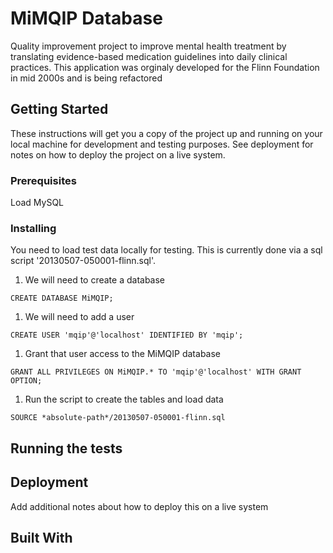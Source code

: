 # MiMQIP Database
Quality improvement project to improve mental health treatment by translating evidence-based medication guidelines into daily clinical practices.
This application was orginaly developed for the Flinn Foundation in mid 2000s and is being refactored

## Getting Started

These instructions will get you a copy of the project up and running on your local machine for development and testing purposes.
See deployment for notes on how to deploy the project on a live system.

### Prerequisites

Load MySQL

### Installing
You need to load test data locally for testing.  This is currently done via a sql script '20130507-050001-flinn.sql'.
1. We will need to create a database
```
CREATE DATABASE MiMQIP;
```
1. We will need to add a user
```
CREATE USER 'mqip'@'localhost' IDENTIFIED BY 'mqip';
```
1. Grant that user access to the MiMQIP database
```
GRANT ALL PRIVILEGES ON MiMQIP.* TO 'mqip'@'localhost' WITH GRANT OPTION;
```
1. Run the script to create the tables and load data
```
SOURCE *absolute-path*/20130507-050001-flinn.sql
```


## Running the tests


## Deployment

Add additional notes about how to deploy this on a live system

## Built With